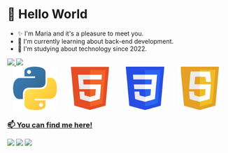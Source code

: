 # 👋 Hello World

- ✨ I'm Maria and it's a pleasure to meet you.
- 🌱 I'm currently learning about back-end development.
- 📌 I'm studying about technology since 2022.

<div>
  <a href="https://github.com/mariasamaa">
  <img height="180em" src="https://github-readme-stats.vercel.app/api?username=mariasamaa&show_icons=true&theme=tokyonight&include_all_commits=true&count_private=true"/>
  <img height="180em" src="https://github-readme-stats.vercel.app/api/top-langs/?username=mariasamaa&layout=compact&langs_count=6&theme=tokyonight"/>


<div style="display: flex; justify-content: space-around; align-items: center; flex-wrap: wrap;">
  <img src="readme_images/python_logo.png" alt="Linguagem Python" width="100">
  <img src="readme_images/html_logo.png" alt="Linguagem HTML" width="100">
  <img src="readme_images/css_logo.png" alt="Folhas de Estilo Cascata" width="100">
  <img src="readme_images/javascript_logo.png" alt="Linguagem JavaScript" width="100">
<!--   <img src="readme_images/c_logo.png" alt="Linguagem C" width="100"> -->
</div>

### 📫 You can find me here!

<div>
  <a href="https://www.instagram.com/nanda_panda/" target="_blank"><img src="https://img.shields.io/badge/-Instagram-%23E4405F?style=for-the-badge&logo=instagram&logoColor=white" target="_blank"></a>
  <a href = "mailto:nanda2001caetano@gmail.com"><img src="https://img.shields.io/badge/-Gmail-%23333?style=for-the-badge&logo=gmail&logoColor=white" target="_blank"></a>
  <a href="www.linkedin.com/in/mariacaetano2804" target="_blank"><img src="https://img.shields.io/badge/-LinkedIn-%230077B5?style=for-the-badge&logo=linkedin&logoColor=white" target="_blank"></a> 
</div>

